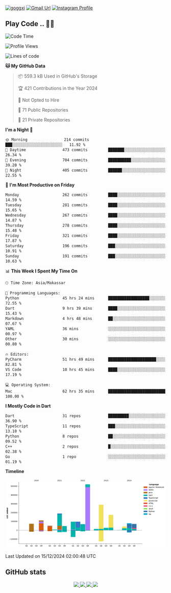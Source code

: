 [![goggxi](https://img.shields.io/badge/Portofolio-Goggxi-orange)](https://goggxi.github.io)
[![Gmail Url](https://img.shields.io/twitter/url?label=Goggxi@gmail.com&logo=gmail&style=social&url=http%3A%2F%2Fmailto%3Acontact.Goggxi@gmail.com)](mailto:Goggxi@gmail.com) [![Instagram Profile](https://img.shields.io/twitter/url?label=moh_rifkan&logo=instagram&style=social&url=https://www.instagram.com/moh_rifkan/)](https://www.instagram.com/moh_rifkan/)

## Play Code .. 💬🚀

<!-- [![Moh Rifkan GitHub stats](https://github-readme-stats.vercel.app/api?username=goggxi&count_private=true&show_icons=true&theme=dracula&custom_title=Goggxi%20Statistic%20🚀)](https://github.com/goggxi/goggxi)

[![Top Langs](https://github-readme-stats.vercel.app/api/top-langs/?username=goggxi&langs_count=8&layout=compact&show_icons=true&theme=dracula)](https://github.com/goggxi/goggxi) -->

<!--START_SECTION:waka-->
![Code Time](http://img.shields.io/badge/Code%20Time-3%2C762%20hrs%2048%20mins-blue)

![Profile Views](http://img.shields.io/badge/Profile%20Views-0-blue)

![Lines of code](https://img.shields.io/badge/From%20Hello%20World%20I%27ve%20Written-1.9%20million%20lines%20of%20code-blue)

**🐱 My GitHub Data** 

> 📦 559.3 kB Used in GitHub's Storage 
 > 
> 🏆 421 Contributions in the Year 2024
 > 
> 🚫 Not Opted to Hire
 > 
> 📜 71 Public Repositories 
 > 
> 🔑 21 Private Repositories 
 > 
**I'm a Night 🦉** 

```text
🌞 Morning                214 commits         ███░░░░░░░░░░░░░░░░░░░░░░   11.92 % 
🌆 Daytime                473 commits         ███████░░░░░░░░░░░░░░░░░░   26.34 % 
🌃 Evening                704 commits         ██████████░░░░░░░░░░░░░░░   39.20 % 
🌙 Night                  405 commits         ██████░░░░░░░░░░░░░░░░░░░   22.55 % 
```
📅 **I'm Most Productive on Friday** 

```text
Monday                   262 commits         ████░░░░░░░░░░░░░░░░░░░░░   14.59 % 
Tuesday                  281 commits         ████░░░░░░░░░░░░░░░░░░░░░   15.65 % 
Wednesday                267 commits         ████░░░░░░░░░░░░░░░░░░░░░   14.87 % 
Thursday                 278 commits         ████░░░░░░░░░░░░░░░░░░░░░   15.48 % 
Friday                   321 commits         ████░░░░░░░░░░░░░░░░░░░░░   17.87 % 
Saturday                 196 commits         ███░░░░░░░░░░░░░░░░░░░░░░   10.91 % 
Sunday                   191 commits         ███░░░░░░░░░░░░░░░░░░░░░░   10.63 % 
```


📊 **This Week I Spent My Time On** 

```text
🕑︎ Time Zone: Asia/Makassar

💬 Programming Languages: 
Python                   45 hrs 24 mins      ██████████████████░░░░░░░   72.55 % 
Dart                     9 hrs 39 mins       ████░░░░░░░░░░░░░░░░░░░░░   15.43 % 
Markdown                 4 hrs 48 mins       ██░░░░░░░░░░░░░░░░░░░░░░░   07.67 % 
YAML                     36 mins             ░░░░░░░░░░░░░░░░░░░░░░░░░   00.97 % 
Other                    30 mins             ░░░░░░░░░░░░░░░░░░░░░░░░░   00.80 % 

🔥 Editors: 
PyCharm                  51 hrs 49 mins      █████████████████████░░░░   82.81 % 
VS Code                  10 hrs 45 mins      ████░░░░░░░░░░░░░░░░░░░░░   17.19 % 

💻 Operating System: 
Mac                      62 hrs 35 mins      █████████████████████████   100.00 % 
```

**I Mostly Code in Dart** 

```text
Dart                     31 repos            █████████░░░░░░░░░░░░░░░░   36.90 % 
TypeScript               11 repos            ███░░░░░░░░░░░░░░░░░░░░░░   13.10 % 
Python                   8 repos             ██░░░░░░░░░░░░░░░░░░░░░░░   09.52 % 
C++                      2 repos             █░░░░░░░░░░░░░░░░░░░░░░░░   02.38 % 
Go                       1 repo              ░░░░░░░░░░░░░░░░░░░░░░░░░   01.19 % 
```



**Timeline**

![Lines of Code chart](https://raw.githubusercontent.com/Goggxi/Goggxi/main/assets/bar_graph.png)


 Last Updated on 15/12/2024 02:00:48 UTC
<!--END_SECTION:waka-->

## GitHub stats

<p align="center">
  <a href="https://github.com/goggxi">
    <img src="http://github-profile-summary-cards.vercel.app/api/cards/profile-details?username=goggxi&theme=transparent" />
  </a>
  <a href="https://github.com/goggxi">
    <img src="https://github-readme-streak-stats.herokuapp.com/?user=goggxi&hide_border=true&card_width=338&theme=transparent" />
  </a>
  <a href="https://github.com/goggxi">
    <img src="http://github-profile-summary-cards.vercel.app/api/cards/stats?username=goggxi&theme=transparent" />
  </a>
  <a href="https://github.com/goggxi">
    <img src="https://github-readme-stats.vercel.app/api/top-langs/?username=goggxi&langs_count=10&exclude_repo=&hide=c,makefile,html,css,sass,nix,nunjucks,tsql,dockerfile,shell&card_width=699&hide_border=true&theme=transparent" />
  </a>
  <!-- <br/>
  <a href="https://github.com/goggxi">
    <img src="https://komarev.com/ghpvc/?username=goggxi&color=blue&style=flat" />
  </a> -->
</p>
